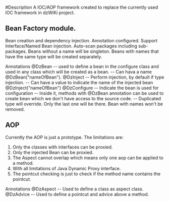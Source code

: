 #Description
A IOC/AOP framework created to replace the currently used IOC framework in dzWiKi project.

## Bean Factory module.
Bean creation and dependency injection.
Annotation configured.
Support Interface/Named Bean injection.
Auto-scan packages including sub-packages.
Beans without a name will be singleton.
Beans with names that have the same type will be created separately.

Annotations
@DzBean  -- used to define a bean in the configure class and used in any class which will be created as a bean.
         -- Can hava a name @DzBean("nameOfBean").
@DzInject
         -- Perform injection, by default if type injection.
         -- Can have a value to indicate the name of the injected bean @DzInject("nameOfBean")
@DzConfigure
         -- Indicate the bean is used for configuration
         -- Inside it, methods with @DzBean annotation can be used to create bean which we don't have access to the source code.
         -- Duplicated type will override. Only the last one will be there. Bean with names won't be removed.
         
## AOP
Currently the AOP is just a prototype. The limitations are:
1. Only the classes with interfaces can be proxied.
2. Only the injected Bean can be proxied.
3. The Aspect cannot overlap which means only one aop can be applied to a method.
4. With all limitations of Java Dynamic Proxy interface.
5. The pointcut checking is just to check if the method name contains the pointcut.


Annotations
@DzAspect
         -- Used to define a class as aspect class.
@DzAdvice
         -- Used to define a pointcut and advice above a method.